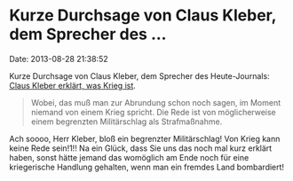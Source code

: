 Kurze Durchsage von Claus Kleber, dem Sprecher des \...
=======================================================

Date: 2013-08-28 21:38:52

Kurze Durchsage von Claus Kleber, dem Sprecher des Heute-Journals:
[Claus Kleber erklärt, was Krieg
ist](http://www.zdf.de/ZDFmediathek/kanaluebersicht/aktuellste/228#/beitrag/video/1971936/ZDF-heute-journal-vom-2608-2013).

> Wobei, das muß man zur Abrundung schon noch sagen, im Moment niemand
> von einem Krieg spricht. Die Rede ist von möglicherweise einem
> begrenzten Militärschlag als Strafmaßnahme.

Ach soooo, Herr Kleber, bloß ein begrenzter Militärschlag! Von Krieg
kann keine Rede sein!1!! Na ein Glück, dass Sie uns das noch mal kurz
erklärt haben, sonst hätte jemand das womöglich am Ende noch für eine
kriegerische Handlung gehalten, wenn man ein fremdes Land bombardiert!
